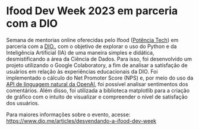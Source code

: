 # Ifood Dev Week 2023 em parceria com a DIO

Semana de mentorias online oferecidas pelo Ifood ([Potência Tech](https://potenciatech.com.br/)) em parceria com a [DIO.](https://www.dio.me/), com o objetivo de explorar o uso do Python e da Inteligência Artificial (IA) de uma maneira simples e didática, desmistificando a área da Ciência de Dados. Para isso, foi desenvolvido um projeto utilizando o Google Colaboratory, a fim de analisar a satisfação de usuários em relação às experiências educacionais da DIO. Foi implementado o cálculo do Net Promoter Score (NPS) e, por meio do uso da [API de linguagem natural da OpenAI](https://platform.openai.com/docs/api-reference/introduction), foi possível analisar sentimentos dos comentários. Além disso, foi utilizada a biblioteca matplotlib para a criação de gráfico com o intuito de visualizar e compreender o nível de satisfação dos usuários.

Para maiores informações sobre o evento, acesse: <https://www.dio.me/articles/desvendando-a-ifood-dev-week>
